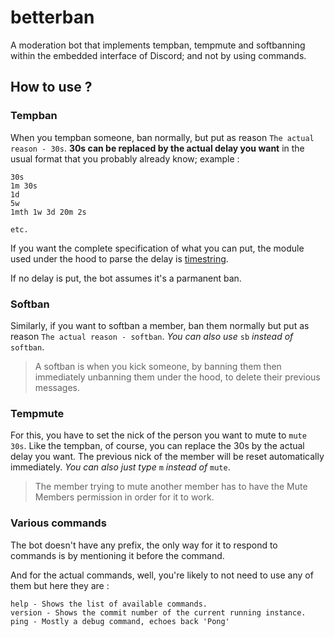 # betterban

A moderation bot that implements tempban, tempmute and softbanning within the embedded interface of Discord; and not by using commands.

## How to use ?

### Tempban

When you tempban someone, ban normally, but put as reason `The actual reason - 30s`. **30s can be replaced by the actual delay you want** in the usual format that you probably already know; example :

```
30s
1m 30s
1d
5w
1mth 1w 3d 20m 2s

etc.
```

If you want the complete specification of what you can put, the module used under the hood to parse the delay is [timestring](https://www.npmjs.com/package/timestring).

If no delay is put, the bot assumes it's a parmanent ban.

### Softban

Similarly, if you want to softban a member, ban them normally but put as reason `The actual reason - softban`. *You can also use* `sb` *instead of* `softban`.

> A softban is when you kick someone, by banning them then immediately unbanning them under the hood, to delete their previous messages.

### Tempmute

For this, you have to set the nick of the person you want to mute to `mute 30s`. Like the tempban, of course, you can replace the 30s by the actual delay you want. The previous nick of the member will be reset automatically immediately. *You can also just type* `m` *instead of* `mute`.

> The member trying to mute another member has to have the Mute Members permission in order for it to work.

### Various commands

The bot doesn't have any prefix, the only way for it to respond to commands is by mentioning it before the command.

And for the actual commands, well, you're likely to not need to use any of them but here they are :

```
help - Shows the list of available commands.
version - Shows the commit number of the current running instance.
ping - Mostly a debug command, echoes back 'Pong'
```